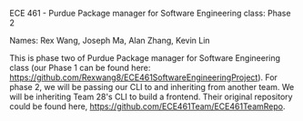 ECE 461 - Purdue Package manager for Software Engineering class: Phase 2

Names: Rex Wang, Joseph Ma, Alan Zhang, Kevin Lin

This is phase two of Purdue Package manager for Software Engineering class (our Phase 1 can be found here: https://github.com/Rexwang8/ECE461SoftwareEngineeringProject).
For phase 2, we will be passing our CLI to and inheriting from another team. We will be inheriting Team 28's CLI to build a frontend. Their original repository could be found here, https://github.com/ECE461Team/ECE461TeamRepo.
